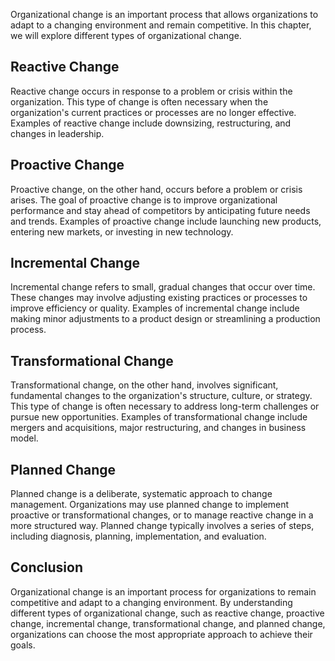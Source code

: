 
Organizational change is an important process that allows organizations to adapt to a changing environment and remain competitive. In this chapter, we will explore different types of organizational change.

Reactive Change
---------------

Reactive change occurs in response to a problem or crisis within the organization. This type of change is often necessary when the organization's current practices or processes are no longer effective. Examples of reactive change include downsizing, restructuring, and changes in leadership.

Proactive Change
----------------

Proactive change, on the other hand, occurs before a problem or crisis arises. The goal of proactive change is to improve organizational performance and stay ahead of competitors by anticipating future needs and trends. Examples of proactive change include launching new products, entering new markets, or investing in new technology.

Incremental Change
------------------

Incremental change refers to small, gradual changes that occur over time. These changes may involve adjusting existing practices or processes to improve efficiency or quality. Examples of incremental change include making minor adjustments to a product design or streamlining a production process.

Transformational Change
-----------------------

Transformational change, on the other hand, involves significant, fundamental changes to the organization's structure, culture, or strategy. This type of change is often necessary to address long-term challenges or pursue new opportunities. Examples of transformational change include mergers and acquisitions, major restructuring, and changes in business model.

Planned Change
--------------

Planned change is a deliberate, systematic approach to change management. Organizations may use planned change to implement proactive or transformational changes, or to manage reactive change in a more structured way. Planned change typically involves a series of steps, including diagnosis, planning, implementation, and evaluation.

Conclusion
----------

Organizational change is an important process for organizations to remain competitive and adapt to a changing environment. By understanding different types of organizational change, such as reactive change, proactive change, incremental change, transformational change, and planned change, organizations can choose the most appropriate approach to achieve their goals.
